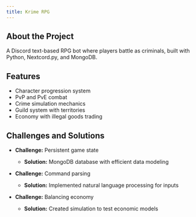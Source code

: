 ```yaml
---
title: Krime RPG
---
```


## About the Project

A Discord text-based RPG bot where players battle as criminals, built with Python, Nextcord.py, and MongoDB.

## Features

- Character progression system
- PvP and PvE combat
- Crime simulation mechanics
- Guild system with territories
- Economy with illegal goods trading

## Challenges and Solutions

- **Challenge:** Persistent game state
  - **Solution:** MongoDB database with efficient data modeling
  
- **Challenge:** Command parsing
  - **Solution:** Implemented natural language processing for inputs
  
- **Challenge:** Balancing economy
  - **Solution:** Created simulation to test economic models